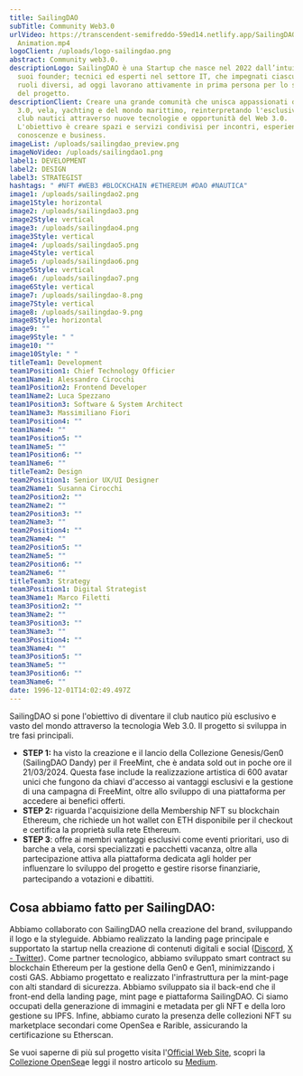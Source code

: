 ```yaml
---
title: SailingDAO
subTitle: Community Web3.0
urlVideo: https://transcendent-semifreddo-59ed14.netlify.app/SailingDAO_Case
  Animation.mp4
logoClient: /uploads/logo-sailingdao.png
abstract: Community web3.0.
descriptionLogo: SailingDAO è una Startup che nasce nel 2022 dall’intuizione dei
  suoi founder; tecnici ed esperti nel settore IT, che impegnati ciascuno in
  ruoli diversi, ad oggi lavorano attivamente in prima persona per lo sviluppo
  del progetto.
descriptionClient: Creare una grande comunità che unisca appassionati del Web
  3.0, vela, yachting e del mondo marittimo, reinterpretando l'esclusività dei
  club nautici attraverso nuove tecnologie e opportunità del Web 3.0.
  L'obiettivo è creare spazi e servizi condivisi per incontri, esperienze,
  conoscenze e business.
imageList: /uploads/sailingdao_preview.png
imageNoVideo: /uploads/sailingdao1.png
label1: DEVELOPMENT
label2: DESIGN
label3: STRATEGIST
hashtags: " #NFT #WEB3 #BLOCKCHAIN #ETHEREUM #DAO #NAUTICA"
image1: /uploads/sailingdao2.png
image1Style: horizontal
image2: /uploads/sailingdao3.png
image2Style: vertical
image3: /uploads/sailingdao4.png
image3Style: vertical
image4: /uploads/sailingdao5.png
image4Style: vertical
image5: /uploads/sailingdao6.png
image5Style: vertical
image6: /uploads/sailingdao7.png
image6Style: vertical
image7: /uploads/sailingdao-8.png
image7Style: vertical
image8: /uploads/sailingdao-9.png
image8Style: horizontal
image9: ""
image9Style: " "
image10: ""
image10Style: " "
titleTeam1: Development
team1Position1: Chief Technology Officier
team1Name1: Alessandro Cirocchi
team1Position2: Frontend Developer
team1Name2: Luca Spezzano
team1Position3: Software & System Architect
team1Name3: Massimiliano Fiori
team1Position4: ""
team1Name4: ""
team1Position5: ""
team1Name5: ""
team1Position6: ""
team1Name6: ""
titleTeam2: Design
team2Position1: Senior UX/UI Designer
team2Name1: Susanna Cirocchi
team2Position2: ""
team2Name2: ""
team2Position3: ""
team2Name3: ""
team2Position4: ""
team2Name4: ""
team2Position5: ""
team2Name5: ""
team2Position6: ""
team2Name6: ""
titleTeam3: Strategy
team3Position1: Digital Strategist
team3Name1: Marco Filetti
team3Position2: ""
team3Name2: ""
team3Position3: ""
team3Name3: ""
team3Position4: ""
team3Name4: ""
team3Position5: ""
team3Name5: ""
team3Position6: ""
team3Name6: ""
date: 1996-12-01T14:02:49.497Z
---
```

SailingDAO si pone l'obiettivo di diventare il club nautico più esclusivo e vasto del mondo attraverso la tecnologia Web 3.0. Il progetto si sviluppa in tre fasi principali. 

* **STEP 1:**  ha visto la creazione e il lancio della Collezione Genesis/Gen0 (SailingDAO Dandy) per il FreeMint, che è andata sold out in poche ore il 21/03/2024. Questa fase include la realizzazione artistica di 600 avatar unici che fungono da chiavi d'accesso ai vantaggi esclusivi e la gestione di una campagna di FreeMint, oltre allo sviluppo di una piattaforma per accedere ai benefici offerti.
* **STEP 2:** riguarda l'acquisizione della Membership NFT su blockchain Ethereum, che richiede un hot wallet con ETH disponibile per il checkout e certifica la proprietà sulla rete Ethereum.
* **STEP 3**:  offre ai membri vantaggi esclusivi come eventi prioritari, uso di barche a vela, corsi specializzati e pacchetti vacanza, oltre alla partecipazione attiva alla piattaforma dedicata agli holder per influenzare lo sviluppo del progetto e gestire risorse finanziarie, partecipando a votazioni e dibattiti.ㅤ

## **Cosa abbiamo fatto per SailingDAO:**

Abbiamo collaborato con SailingDAO nella creazione del brand, sviluppando il logo e la styleguide. Abbiamo realizzato la landing page principale e supportato la startup nella creazione di contenuti digitali e social ([Discord](https://discord.com/invite/sailingdao), [X - Twitter](https://twitter.com/SailingDAO)). Come partner tecnologico, abbiamo sviluppato smart contract su blockchain Ethereum per la gestione della Gen0 e Gen1, minimizzando i costi GAS. Abbiamo progettato e realizzato l'infrastruttura per la mint-page con alti standard di sicurezza. Abbiamo sviluppato sia il back-end che il front-end della landing page, mint page e piattaforma SailingDAO. Ci siamo occupati della generazione di immagini e metadata per gli NFT e della loro gestione su IPFS. Infine, abbiamo curato la presenza delle collezioni NFT su marketplace secondari come OpenSea e Rarible, assicurando la certificazione su Etherscan. 

Se vuoi saperne di più sul progetto visita l'[Official Web Site,](https://sailingdao.io/) scopri la [Collezione OpenSea](https://opensea.io/collection/sailingdao-dandy)e leggi il nostro articolo su [Medium](https://medium.com/logix-software/sailingdao-dallinnovazione-alla-realt%C3%A0-398a9c3398da).